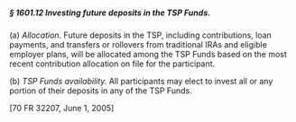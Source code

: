 ##### § 1601.12 Investing future deposits in the TSP Funds. #####

(a) *Allocation.* Future deposits in the TSP, including contributions, loan payments, and transfers or rollovers from traditional IRAs and eligible employer plans, will be allocated among the TSP Funds based on the most recent contribution allocation on file for the participant.

(b) *TSP Funds availability.* All participants may elect to invest all or any portion of their deposits in any of the TSP Funds.

[70 FR 32207, June 1, 2005]